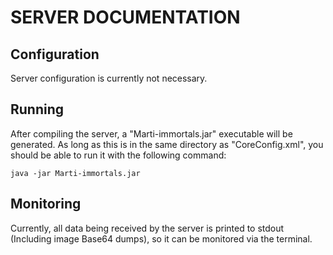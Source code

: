 SERVER DOCUMENTATION
================

Configuration
----------------
Server configuration is currently not necessary.  

Running
----------------
After compiling the server, a "Marti-immortals.jar" executable will be generated.  As long as this is in the same directory as "CoreConfig.xml", you should be able to run it with the following command:  

    java -jar Marti-immortals.jar

Monitoring
----------------
Currently, all data being received by the server is printed to stdout (Including image Base64 dumps), so it can be monitored via the terminal.  
    
